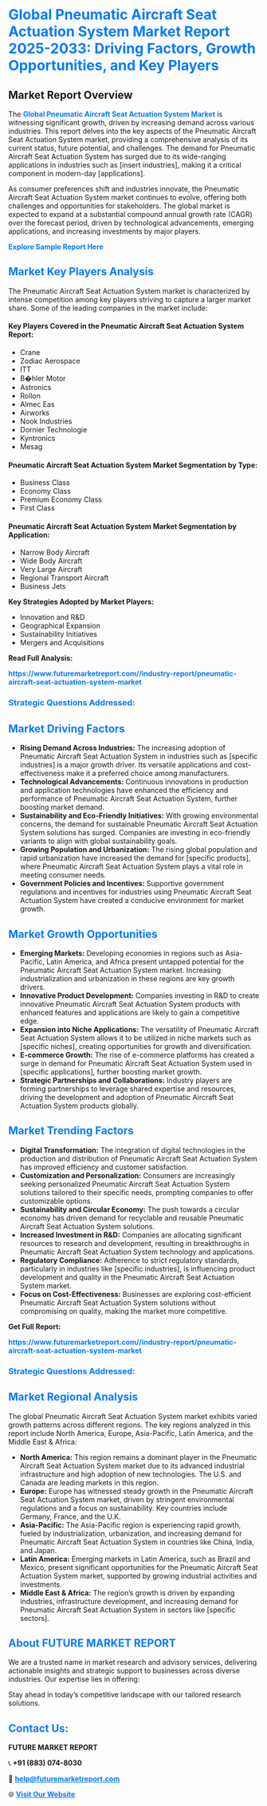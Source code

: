 <h1 style="color: #007BFF;">Global Pneumatic Aircraft Seat Actuation System Market Report 2025-2033: Driving Factors, Growth Opportunities, and Key Players</h1>

<section id="overview">
<h2>Market Report Overview</h2>
<p>The <a href="https://www.futuremarketreport.com//industry-report/pneumatic-aircraft-seat-actuation-system-market" style="color: #007BFF; text-decoration: none;"><strong>Global Pneumatic Aircraft Seat Actuation System Market</strong></a> is witnessing significant growth, driven by increasing demand across various industries. This report delves into the key aspects of the Pneumatic Aircraft Seat Actuation System market, providing a comprehensive analysis of its current status, future potential, and challenges. The demand for Pneumatic Aircraft Seat Actuation System has surged due to its wide-ranging applications in industries such as [insert industries], making it a critical component in modern-day [applications].</p>
<p>As consumer preferences shift and industries innovate, the Pneumatic Aircraft Seat Actuation System market continues to evolve, offering both challenges and opportunities for stakeholders. The global market is expected to expand at a substantial compound annual growth rate (CAGR) over the forecast period, driven by technological advancements, emerging applications, and increasing investments by major players.</p>
</section>

<section id="overview">
<p><a href="https://www.futuremarketreport.com//request-sample/reportId=53664" style="color: #007BFF; text-decoration: none;"><strong>Explore Sample Report Here</strong></a></p>
</section>

<section id="key-players">
<h2 style="color: #007BFF;">Market Key Players Analysis</h2>
<p>The Pneumatic Aircraft Seat Actuation System market is characterized by intense competition among key players striving to capture a larger market share. Some of the leading companies in the market include:</p>
<h4>Key Players Covered in the Pneumatic Aircraft Seat Actuation System Report:</h4>
<ul><li>Crane</li><li>Zodiac Aerospace</li><li>ITT</li><li>B�hler Motor</li><li>Astronics</li><li>Rollon</li><li>Almec Eas</li><li>Airworks</li><li>Nook Industries</li><li>Dornier Technologie</li><li>Kyntronics</li><li>Mesag</li></ul>
<h4>Pneumatic Aircraft Seat Actuation System Market Segmentation by Type:</h4>
<ul><li>Business Class</li><li>Economy Class</li><li>Premium Economy Class</li><li>First Class</li></ul>

<h4>Pneumatic Aircraft Seat Actuation System Market Segmentation by Application:</h4>
<ul><li>Narrow Body Aircraft</li><li>Wide Body Aircraft</li><li>Very Large Aircraft</li><li>Regional Transport Aircraft</li><li>Business Jets</li></ul>
<p><strong>Key Strategies Adopted by Market Players:</strong></p>
<ul>
<li>Innovation and R&D</li>
<li>Geographical Expansion</li>
<li>Sustainability Initiatives</li>
<li>Mergers and Acquisitions</li>
</ul>
</section>

<section>
<p><strong>Read Full Analysis: </strong></p><a href="https://www.futuremarketreport.com//industry-report/pneumatic-aircraft-seat-actuation-system-market" style="color: #007BFF; text-decoration: none;"><strong>https://www.futuremarketreport.com//industry-report/pneumatic-aircraft-seat-actuation-system-market</strong></a>
<h3 style="color: #007BFF;">Strategic Questions Addressed:</h3>
</section>

<section id="driving-factors">
<h2 style="color: #007BFF;">Market Driving Factors</h2>
<ul>
<li><strong>Rising Demand Across Industries:</strong> The increasing adoption of Pneumatic Aircraft Seat Actuation System in industries such as [specific industries] is a major growth driver. Its versatile applications and cost-effectiveness make it a preferred choice among manufacturers.</li>
<li><strong>Technological Advancements:</strong> Continuous innovations in production and application technologies have enhanced the efficiency and performance of Pneumatic Aircraft Seat Actuation System, further boosting market demand.</li>
<li><strong>Sustainability and Eco-Friendly Initiatives:</strong> With growing environmental concerns, the demand for sustainable Pneumatic Aircraft Seat Actuation System solutions has surged. Companies are investing in eco-friendly variants to align with global sustainability goals.</li>
<li><strong>Growing Population and Urbanization:</strong> The rising global population and rapid urbanization have increased the demand for [specific products], where Pneumatic Aircraft Seat Actuation System plays a vital role in meeting consumer needs.</li>
<li><strong>Government Policies and Incentives:</strong> Supportive government regulations and incentives for industries using Pneumatic Aircraft Seat Actuation System have created a conducive environment for market growth.</li>
</ul>
</section>

<section id="growth-opportunities">
<h2 style="color: #007BFF;">Market Growth Opportunities</h2>
<ul>
<li><strong>Emerging Markets:</strong> Developing economies in regions such as Asia-Pacific, Latin America, and Africa present untapped potential for the Pneumatic Aircraft Seat Actuation System market. Increasing industrialization and urbanization in these regions are key growth drivers.</li>
<li><strong>Innovative Product Development:</strong> Companies investing in R&D to create innovative Pneumatic Aircraft Seat Actuation System products with enhanced features and applications are likely to gain a competitive edge.</li>
<li><strong>Expansion into Niche Applications:</strong> The versatility of Pneumatic Aircraft Seat Actuation System allows it to be utilized in niche markets such as [specific niches], creating opportunities for growth and diversification.</li>
<li><strong>E-commerce Growth:</strong> The rise of e-commerce platforms has created a surge in demand for Pneumatic Aircraft Seat Actuation System used in [specific applications], further boosting market growth.</li>
<li><strong>Strategic Partnerships and Collaborations:</strong> Industry players are forming partnerships to leverage shared expertise and resources, driving the development and adoption of Pneumatic Aircraft Seat Actuation System products globally.</li>
</ul>
</section>

<section id="trending-factors">
<h2 style="color: #007BFF;">Market Trending Factors</h2>
<ul>
<li><strong>Digital Transformation:</strong> The integration of digital technologies in the production and distribution of Pneumatic Aircraft Seat Actuation System has improved efficiency and customer satisfaction.</li>
<li><strong>Customization and Personalization:</strong> Consumers are increasingly seeking personalized Pneumatic Aircraft Seat Actuation System solutions tailored to their specific needs, prompting companies to offer customizable options.</li>
<li><strong>Sustainability and Circular Economy:</strong> The push towards a circular economy has driven demand for recyclable and reusable Pneumatic Aircraft Seat Actuation System solutions.</li>
<li><strong>Increased Investment in R&D:</strong> Companies are allocating significant resources to research and development, resulting in breakthroughs in Pneumatic Aircraft Seat Actuation System technology and applications.</li>
<li><strong>Regulatory Compliance:</strong> Adherence to strict regulatory standards, particularly in industries like [specific industries], is influencing product development and quality in the Pneumatic Aircraft Seat Actuation System market.</li>
<li><strong>Focus on Cost-Effectiveness:</strong> Businesses are exploring cost-efficient Pneumatic Aircraft Seat Actuation System solutions without compromising on quality, making the market more competitive.</li>
</ul>
</section>

<section>
<p><strong>Get Full Report: </strong></p><a href="https://www.futuremarketreport.com//industry-report/pneumatic-aircraft-seat-actuation-system-market" style="color: #007BFF; text-decoration: none;"><strong>https://www.futuremarketreport.com//industry-report/pneumatic-aircraft-seat-actuation-system-market</strong></a>
<h3 style="color: #007BFF;">Strategic Questions Addressed:</h3>
</section>


<section id="regional-analysis">
<h2 style="color: #007BFF;">Market Regional Analysis</h2>
<p>The global Pneumatic Aircraft Seat Actuation System market exhibits varied growth patterns across different regions. The key regions analyzed in this report include North America, Europe, Asia-Pacific, Latin America, and the Middle East & Africa:</p>
<ul>
<li><strong>North America:</strong> This region remains a dominant player in the Pneumatic Aircraft Seat Actuation System market due to its advanced industrial infrastructure and high adoption of new technologies. The U.S. and Canada are leading markets in this region.</li>
<li><strong>Europe:</strong> Europe has witnessed steady growth in the Pneumatic Aircraft Seat Actuation System market, driven by stringent environmental regulations and a focus on sustainability. Key countries include Germany, France, and the U.K.</li>
<li><strong>Asia-Pacific:</strong> The Asia-Pacific region is experiencing rapid growth, fueled by industrialization, urbanization, and increasing demand for Pneumatic Aircraft Seat Actuation System in countries like China, India, and Japan.</li>
<li><strong>Latin America:</strong> Emerging markets in Latin America, such as Brazil and Mexico, present significant opportunities for the Pneumatic Aircraft Seat Actuation System market, supported by growing industrial activities and investments.</li>
<li><strong>Middle East & Africa:</strong> The region’s growth is driven by expanding industries, infrastructure development, and increasing demand for Pneumatic Aircraft Seat Actuation System in sectors like [specific sectors].</li>
</ul>
</section>

<footer>
<h2 style="color: #007BFF;">About FUTURE MARKET REPORT</h2>
<p>We are a trusted name in market research and advisory services, delivering actionable insights and strategic support to businesses across diverse industries. Our expertise lies in offering:</p>

<p>Stay ahead in today’s competitive landscape with our tailored research solutions.</p>

<h2 style="color: #007BFF;">Contact Us:</h2>
<p><strong>FUTURE MARKET REPORT</strong></p>
<p>📞 <strong>+91 (883) 074-8030</strong></p>
<p>📧 <strong><a href="mailto:help@futuremarketreport.com" style="color: #007BFF;">help@futuremarketreport.com</a></strong></p>
<p>🌐 <strong><a href="https://www.futuremarketreport.com/" style="color: #007BFF;">Visit Our Website</a></strong></p>
</footer>